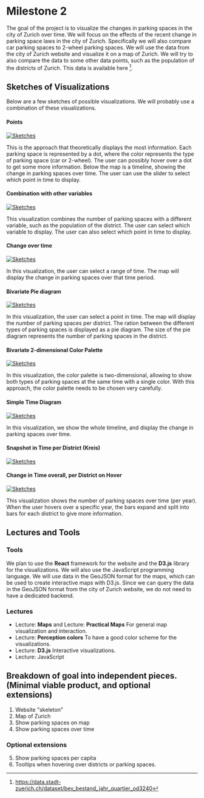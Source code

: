 # Milestone 2

The goal of the project is to visualize the changes in parking spaces in the city of Zurich over time. We will focus on the effects of the recent change in parking space laws in the city of Zurich. Specifically we will also compare car parking spaces to 2-wheel parking spaces. We will use the data from the city of Zurich website and visualize it on a map of Zurich. We will try to also compare the data to some other data points, such as the population of the districts of Zurich. This data is available here [^3].

## Sketches of Visualizations

Below are a few sketches of possible visualizations. We will probably use a combination of these visualizations.

#### Points

[![Sketches](assets/Sketch_Points.drawio.png)](assets/Sketch_Points.drawio.png)

This is the approach that theoretically displays the most information. Each parking space is represented by a dot, where the color represents the type of parking space (car or 2-wheel). The user can possibly hover over a dot to get some more information. Below the map is a timeline, showing the change in parking spaces over time. The user can use the slider to select which point in time to display.

#### Combination with other variables

[![Sketches](assets/Sketch_Gradient.drawio.png)](assets/Sketch_Gradient.drawio.png)

This visualization combines the number of parking spaces with a different variable, such as the population of the district. The user can select which variable to display. The user can also select which point in time to display.

#### Change over time

[![Sketches](assets/Sketch_Arrows.drawio.png)](assets/Sketch_Arrows.drawio.png)

In this visualization, the user can select a range of time. The map will display the change in parking spaces over that time period.

#### Bivariate Pie diagram

[![Sketches](assets/Sketch_Pie.drawio.png)](assets/Sketch_Pie.drawio.png)

In this visualization, the user can select a point in time. The map will display the number of parking spaces per district. The ration between the different types of parking spaces is displayed as a pie diagram. The size of the pie diagram represents the number of parking spaces in the district.

#### Bivariate 2-dimensional Color Palette

[![Sketches](assets/Sketch_BivarPal.drawio.png)](assets/Sketch_BivarPal.drawio.png)

In this visualization, the color palette is two-dimensional, allowing to show both types of parking spaces at the same time with a single color. With this approach, the color palette needs to be chosen very carefully.

#### Simple Time Diagram

[![Sketches](assets/Sketch_Simple_Time.drawio.png)](assets/Sketch_Simple_Time.drawio.png)

In this visualization, we show the whole timeline, and display the change in parking spaces over time.

#### Snapshot in Time per District (Kreis)

[![Sketches](assets/Sketch_Snapshot_Distr.drawio.png)](assets/Sketch_Snapshot_Distr.drawio.png)

#### Change in Time overall, per District on Hover

[![Sketches](assets/Sketch_Hover.drawio.png)](assets/Sketch_Hover.drawio.png)

This visualization shows the number of parking spaces over time (per year). When the user hovers over a specific year, the bars expand and split into bars for each district to give more information.

## Lectures and Tools

### Tools

We plan to use the **React** framework for the website and the **D3.js** library for the visualizations. We will also use the JavaScript programming language.
We will use data in the GeoJSON format for the maps, which can be used to create interactive maps with D3.js. Since we can query the data in the GeoJSON format from the city of Zurich website, we do not need to have a dedicated backend.

### Lectures

* Lecture: **Maps** and Lecture: **Practical Maps**
  For general map visualization and interaction.
* Lecture: **Perception colors**
  To have a good color scheme for the visualizations.
* Lecture: **D3.js**
  Interactive visualizations.
* Lecture: JavaScript

## Breakdown of goal into independent pieces. (Minimal viable product, and optional extensions)

1. Website "skeleton"
2. Map of Zurich
3. Show parking spaces on map
4. Show parking spaces over time

### Optional extensions

5. Show parking spaces per capita
6. Tooltips when hovering over districts or parking spaces.

[^3]: https://data.stadt-zuerich.ch/dataset/bev_bestand_jahr_quartier_od3240
